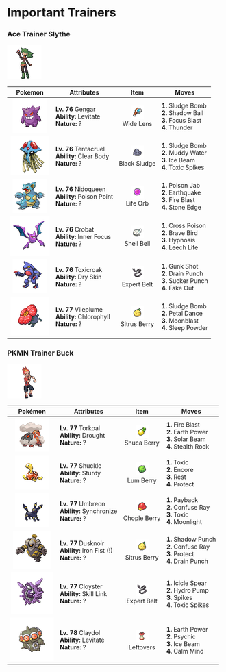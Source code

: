 # Important Trainers

### Ace Trainer Slythe

![Ace Trainer Slythe](../../assets/trainers/ace_trainer.png)

| Pokémon | Attributes | Item | Moves |
|:-------:|------------|:----:|-------|
| ![Gengar](../../assets/sprites/gengar/front.gif) | **Lv. 76** Gengar<br>**Ability:** Levitate<br>**Nature:** ? | ![Wide Lens](../../assets/items/wide_lens.png "An item to be held by a Pokémon. It is a magnifying lens that slightly boosts the accuracy of moves.")<br>Wide Lens | **1.** Sludge Bomb<br>**2.** Shadow Ball<br>**3.** Focus Blast<br>**4.** Thunder |
| ![Tentacruel](../../assets/sprites/tentacruel/front.gif) | **Lv. 76** Tentacruel<br>**Ability:** Clear Body<br>**Nature:** ? | ![Black Sludge](../../assets/items/black_sludge.png "A hold item that gradually restores the HP of Poison-type Pokémon. It inflicts damage on all other types.")<br>Black Sludge | **1.** Sludge Bomb<br>**2.** Muddy Water<br>**3.** Ice Beam<br>**4.** Toxic Spikes |
| ![Nidoqueen](../../assets/sprites/nidoqueen/front.gif) | **Lv. 76** Nidoqueen<br>**Ability:** Poison Point<br>**Nature:** ? | ![Life Orb](../../assets/items/life_orb.png "An item to be held by a Pokémon. It boosts the power of moves, but at the cost of some HP on each hit.")<br>Life Orb | **1.** Poison Jab<br>**2.** Earthquake<br>**3.** Fire Blast<br>**4.** Stone Edge |
| ![Crobat](../../assets/sprites/crobat/front.gif) | **Lv. 76** Crobat<br>**Ability:** Inner Focus<br>**Nature:** ? | ![Shell Bell](../../assets/items/shell_bell.png "An item to be held by a Pokémon. The holder’s HP is restored a little every time it inflicts damage.")<br>Shell Bell | **1.** Cross Poison<br>**2.** Brave Bird<br>**3.** Hypnosis<br>**4.** Leech Life |
| ![Toxicroak](../../assets/sprites/toxicroak/front.gif) | **Lv. 76** Toxicroak<br>**Ability:** Dry Skin<br>**Nature:** ? | ![Expert Belt](../../assets/items/expert_belt.png "An item to be held by a Pokémon. It is a well-worn belt that slightly boosts the power of supereffective moves.")<br>Expert Belt | **1.** Gunk Shot<br>**2.** Drain Punch<br>**3.** Sucker Punch<br>**4.** Fake Out |
| ![Vileplume](../../assets/sprites/vileplume/front.gif) | **Lv. 77** Vileplume<br>**Ability:** Chlorophyll<br>**Nature:** ? | ![Sitrus Berry](../../assets/items/sitrus_berry.png "A Poffin ingredient. It may be used or held by a Pokémon to heal the user’s HP a little.")<br>Sitrus Berry | **1.** Sludge Bomb<br>**2.** Petal Dance<br>**3.** Moonblast<br>**4.** Sleep Powder |


### PKMN Trainer Buck

![PKMN Trainer Buck](../../assets/important_trainers/buck.png)

| Pokémon | Attributes | Item | Moves |
|:-------:|------------|:----:|-------|
| ![Torkoal](../../assets/sprites/torkoal/front.gif) | **Lv. 77** Torkoal<br>**Ability:** Drought<br>**Nature:** ? | ![Shuca Berry](../../assets/items/shuca_berry.png "A Poffin ingredient. If held by a Pokémon, it weakens a foe’s supereffective Ground-type attack.")<br>Shuca Berry | **1.** Fire Blast<br>**2.** Earth Power<br>**3.** Solar Beam<br>**4.** Stealth Rock |
| ![Shuckle](../../assets/sprites/shuckle/front.gif) | **Lv. 77** Shuckle<br>**Ability:** Sturdy<br>**Nature:** ? | ![Lum Berry](../../assets/items/lum_berry.png "A Poffin ingredient. It may be used or held by a Pokémon to recover from any status problem.")<br>Lum Berry | **1.** Toxic<br>**2.** Encore<br>**3.** Rest<br>**4.** Protect |
| ![Umbreon](../../assets/sprites/umbreon/front.gif) | **Lv. 77** Umbreon<br>**Ability:** Synchronize<br>**Nature:** ? | ![Chople Berry](../../assets/items/chople_berry.png "A Poffin ingredient. If held by a Pokémon, it weakens a foe’s supereffective Fighting-type attack.")<br>Chople Berry | **1.** Payback<br>**2.** Confuse Ray<br>**3.** Toxic<br>**4.** Moonlight |
| ![Dusknoir](../../assets/sprites/dusknoir/front.gif) | **Lv. 77** Dusknoir<br>**Ability:** Iron Fist (!)<br>**Nature:** ? | ![Sitrus Berry](../../assets/items/sitrus_berry.png "A Poffin ingredient. It may be used or held by a Pokémon to heal the user’s HP a little.")<br>Sitrus Berry | **1.** Shadow Punch<br>**2.** Confuse Ray<br>**3.** Protect<br>**4.** Drain Punch |
| ![Cloyster](../../assets/sprites/cloyster/front.gif) | **Lv. 77** Cloyster<br>**Ability:** Skill Link<br>**Nature:** ? | ![Expert Belt](../../assets/items/expert_belt.png "An item to be held by a Pokémon. It is a well-worn belt that slightly boosts the power of supereffective moves.")<br>Expert Belt | **1.** Icicle Spear<br>**2.** Hydro Pump<br>**3.** Spikes<br>**4.** Toxic Spikes |
| ![Claydol](../../assets/sprites/claydol/front.gif) | **Lv. 78** Claydol<br>**Ability:** Levitate<br>**Nature:** ? | ![Leftovers](../../assets/items/leftovers.png "An item to be held by a Pokémon. The holder’s HP is gradually restored during battle.")<br>Leftovers | **1.** Earth Power<br>**2.** Psychic<br>**3.** Ice Beam<br>**4.** Calm Mind |


